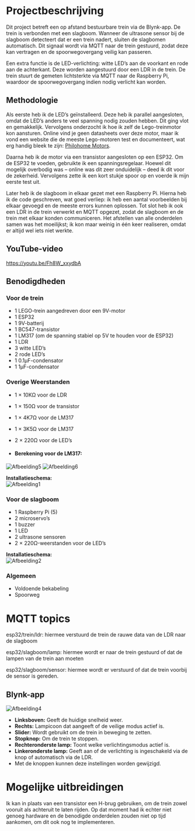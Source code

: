 # Projectbeschrijving

Dit project betreft een op afstand bestuurbare trein via de Blynk-app. De trein is verbonden met een slagboom. Wanneer de ultrasone sensor bij de slagboom detecteert dat er een trein nadert, sluiten de slagbomen automatisch. Dit signaal wordt via MQTT naar de trein gestuurd, zodat deze kan vertragen en de spoorwegovergang veilig kan passeren.

Een extra functie is de LED-verlichting: witte LED’s aan de voorkant en rode aan de achterkant. Deze worden aangestuurd door een LDR in de trein. De trein stuurt de gemeten lichtsterkte via MQTT naar de Raspberry Pi, waardoor de spoorwegovergang indien nodig verlicht kan worden.

## Methodologie

Als eerste heb ik de LED’s geïnstalleerd. Deze heb ik parallel aangesloten, omdat de LED’s anders te veel spanning nodig zouden hebben. Dit ging vlot en gemakkelijk. Vervolgens onderzocht ik hoe ik zelf de Lego-treinmotor kon aansturen. Online vind je geen datasheets over deze motor, maar ik vond een website die de meeste Lego-motoren test en documenteert, wat erg handig bleek te zijn: [Philohome Motors](https://www.philohome.com/motors/motorcomp.htm).

Daarna heb ik de motor via een transistor aangesloten op een ESP32. Om de ESP32 te voeden, gebruikte ik een spanningsregelaar. Hoewel dit mogelijk overbodig was – online was dit zeer onduidelijk – deed ik dit voor de zekerheid. Vervolgens zette ik een kort stukje spoor op en voerde ik mijn eerste test uit.

Later heb ik de slagboom in elkaar gezet met een Raspberry Pi. Hierna heb ik de code geschreven, wat goed verliep: ik heb een aantal voorbeelden bij elkaar gevoegd en de meeste errors kunnen oplossen. Tot slot heb ik ook een LDR in de trein verwerkt en MQTT opgezet, zodat de slagboom en de trein met elkaar konden communiceren. Het afstellen van alle onderdelen samen was het moeilijkst; ik kon maar weinig in één keer realiseren, omdat er altijd wel iets niet werkte.

## YouTube-video

https://youtu.be/Fh8W_xxydbA

## Benodigdheden

### Voor de trein

- 1 LEGO-trein aangedreven door een 9V-motor
- 1 ESP32
- 1 9V-batterij
- 1 BC547-transistor
- 1 LM317 (om de spanning stabiel op 5V te houden voor de ESP32)
- 1 LDR
- 3 witte LED’s
- 2 rode LED’s
- 1 0.1µF-condensator
- 1 1µF-condensator

### Overige Weerstanden

- 1 × 10KΩ voor de LDR 
- 1 × 150Ω voor de transistor
- 1 × 4K7Ω voor de LM317
- 1 × 3K5Ω voor de LM317
- 2 × 220Ω voor de LED’s
  
- #### Berekening voor de LM317:
![Afbeelding5](https://github.com/user-attachments/assets/de749cce-fd42-481f-9227-e17026dd67f0)
![Afbeelding6](https://github.com/user-attachments/assets/9024e3d5-a93e-41ae-a8d3-74ec9fe70265)

**Installatieschema:**  
![Afbeelding1](https://github.com/user-attachments/assets/280502ff-5222-44b1-aa33-a41e6af3328c)

### Voor de slagboom

- 1 Raspberry Pi (5)
- 2 microservo’s
- 1 buzzer
- 1 LED
- 2 ultrasone sensoren
- 2 × 220Ω-weerstanden voor de LED’s

**Installatieschema:**  
![Afbeelding2](https://github.com/user-attachments/assets/97527deb-a451-4083-9abf-535014a7d9de)

### Algemeen

- Voldoende bekabeling
- Spoorweg


# MQTT topics

esp32/trein/ldr: hiermee verstuurd de trein de rauwe data van de LDR naar de slagboom 

esp32/slagboom/lamp: hiermee wordt er naar de trein gestuurd of dat de lampen van de trein aan moeten

esp32/slagboom/sensor: hiermee wordt er verstuurd of dat de trein voorbij de sensor is gereden. 


## Blynk-app

![Afbeelding4](https://github.com/user-attachments/assets/f01737ed-76aa-479e-a961-ed1bea47fae9)

- **Linksboven:** Geeft de huidige snelheid weer.
- **Rechts:** Lampicoon dat aangeeft of de veilige modus actief is.
- **Slider:** Wordt gebruikt om de trein in beweging te zetten.
- **Stopknop:** Om de trein te stoppen.
- **Rechteronderste lamp:** Toont welke verlichtingsmodus actief is.
- **Linkeronderste lamp:** Geeft aan of de verlichting is ingeschakeld via de knop of automatisch via de LDR.
- Met de knoppen kunnen deze instellingen worden gewijzigd.

# Mogelijke uitbreidingen
Ik kan in plaats van een transistor een H-brug gebruiken, om de trein zowel vooruit als achteruit te laten rijden. Op dat moment had ik echter niet genoeg hardware en de benodigde onderdelen zouden niet op tijd aankomen, om dit ook nog te implementeren.

